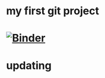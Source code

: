 # my first git project
# [![Binder](https://mybinder.org/badge_logo.svg)](https://mybinder.org/v2/gh/RotemSofer/testing_project/tree/main/HEAD)
# updating
